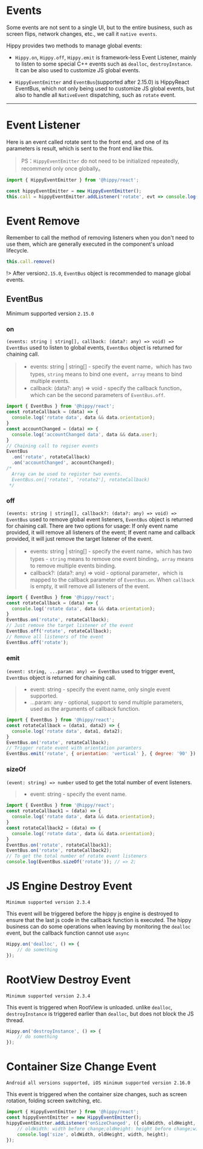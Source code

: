# Events

Some events are not sent to a single UI, but to the entire business, such as screen flips, network changes, etc., we call it `native events`.

Hippy provides two methods to manage global events:

+ `Hippy.on`, `Hippy.off`, `Hippy.emit` is framework-less Event Listener, mainly to listen to some special C++ events such as `dealloc`, `destroyInstance`. It can be also used to customize JS global events. 

+ `HippyEventEmitter` and `EventBus`(supported after 2.15.0) is HippyReact EventBus, which not only being used to customize JS global events, but also to handle all `NativeEvent` dispatching, such as `rotate` event.

---

# Event Listener

Here is an event called rotate sent to the front end, and one of its parameters is result, which is sent to the front end like this.

> PS：`HippyEventEmitter` do not need to be initialized repeatedly, recommend only once globally。

```jsx
import { HippyEventEmitter } from '@hippy/react';

const hippyEventEmitter = new HippyEventEmitter();
this.call = hippyEventEmitter.addListener('rotate', evt => console.log(evt.result));
```

# Event Remove

Remember to call the method of removing listeners when you don't need to use them, which are generally executed in the component's unload lifecycle.

```jsx
this.call.remove()
```

!> After version`2.15.0`, `EventBus` object is recommended to manage global events.

## EventBus

Minimum supported version `2.15.0`

### on

`(events: string | string[], callback: (data?: any) => void) => EventBus` used to listen to global events, `EventBus` object is returned for chaining call.

> + events: string | string[] - specify the event name，which has two types, `string` means to bind one event，`array` means to bind multiple events.
> + callback: (data?: any) => void - specify the callback function，which can be the second parameters of `EventBus.off`.

```js
import { EventBus } from '@hippy/react';
const rotateCallback = (data) => {
  console.log('rotate data', data && data.orientation);
}
const accountChanged = (data) => {
  console.log('accountChanged data', data && data.user);
}
// Chaining call to regiser events
EventBus
  .on('rotate', rotateCallback)
  .on('accountChanged', accountChanged);
/*
  Array can be used to register two events.
  EventBus.on(['rotate1', 'rotate2'], rotateCallback)
 */
```

### off

`(events: string | string[], callback?: (data?: any) => void) => EventBus` used to remove global event listeners, `EventBus` object is returned for chaining call.
There are two options for usage: If only event name provided, it will remove all listeners of the event; If event name and callback provided, it will just remove the target listener of the event.

> + events: string | string[] - specify the event name，which has two types - `string` means to remove one event binding，`array` means to remove multiple events binding.
> + callback?: (data?: any) => void - optional parameter，which is mapped to the callback parameter of `EventBus.on`. When `callback` is empty, it will remove all listeners of the event.

```js
import { EventBus } from '@hippy/react';
const rotateCallback = (data) => {
  console.log('rotate data', data && data.orientation);
}
EventBus.on('rotate', rotateCallback);
// Just remove the target listener of the event
EventBus.off('rotate', rotateCallback);
// Remove all listeners of the event
EventBus.off('rotate');
```

### emit

`(event: string, ...param: any) => EventBus` used to trigger event, `EventBus` object is returned for chaining call.

> + event: string - specify the event name, only single event supported.
> + ...param: any - optional, support to send multiple parameters, used as the arguments of callback function.


```js
import { EventBus } from '@hippy/react';
const rotateCallback = (data1, data2) => {
  console.log('rotate data', data1, data2);
}
EventBus.on('rotate', rotateCallback);
// Trigger rotate event with orientation paramters
EventBus.emit('rotate', { orientation: 'vertical' }, { degree: '90' });
```

### sizeOf

`(event: string) => number` used to get the total number of event listeners.

> + event: string - specify the event name.

```js
import { EventBus } from '@hippy/react';
const rotateCallback1 = (data) => {
  console.log('rotate data', data && data.orientation);
}
const rotateCallback2 = (data) => {
  console.log('rotate data', data && data.orientation);
}
EventBus.on('rotate', rotateCallback1);
EventBus.on('rotate', rotateCallback2);
// To get the total number of rotate event listeners
console.log(EventBus.sizeOf('rotate')); // => 2;
```


# JS Engine Destroy Event

`Minimum supported version 2.3.4`

This event will be triggered before the hippy js engine is destroyed to ensure that the last js code in the callback function is executed. The hippy business can do some operations when leaving by monitoring the `dealloc` event, but the callback function cannot use `async`

```jsx
Hippy.on('dealloc', () => {
    // do something
});
```

# RootView Destroy Event

`Minimum supported version 2.3.4`

This event is triggered when RootView is unloaded. unlike `dealloc`,  `destroyInstance` is triggered earlier than `dealloc`, but does not block the JS thread.

```jsx
Hippy.on('destroyInstance', () => {
    // do something
});
```

# Container Size Change Event

`Android all versions supported, iOS minimum supported version 2.16.0`

This event is triggered when the container size changes, such as screen rotation, folding screen switching, etc.

```jsx
import { HippyEventEmitter } from '@hippy/react';
const hippyEventEmitter = new HippyEventEmitter();
hippyEventEmitter.addListener('onSizeChanged', ({ oldWidth, oldHeight, width, height }) => {
    // oldWidth: width before change;oldHeight: height before change;width: width after change; height: height after change
    console.log('size', oldWidth, oldHeight, width, height);
});
```
